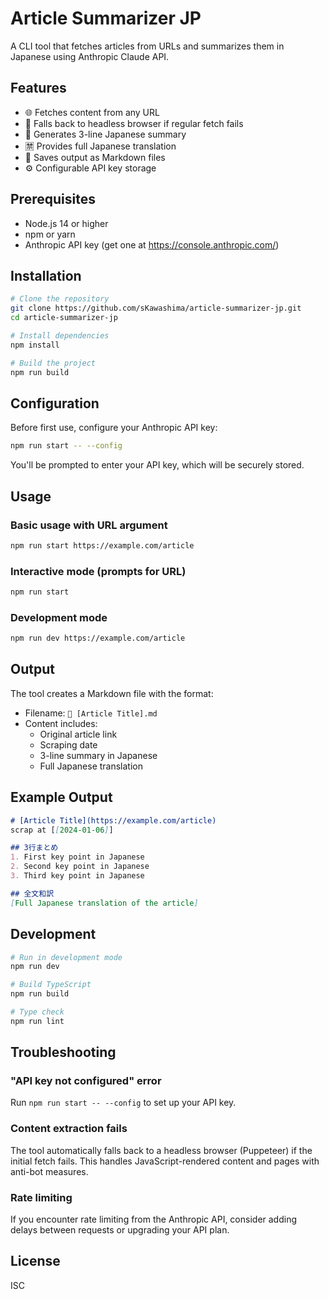 # Article Summarizer JP

A CLI tool that fetches articles from URLs and summarizes them in Japanese using Anthropic Claude API.

## Features

- 🌐 Fetches content from any URL
- 🤖 Falls back to headless browser if regular fetch fails
- 📝 Generates 3-line Japanese summary
- 🈲 Provides full Japanese translation
- 💾 Saves output as Markdown files
- ⚙️ Configurable API key storage

## Prerequisites

- Node.js 14 or higher
- npm or yarn
- Anthropic API key (get one at https://console.anthropic.com/)

## Installation

```bash
# Clone the repository
git clone https://github.com/sKawashima/article-summarizer-jp.git
cd article-summarizer-jp

# Install dependencies
npm install

# Build the project
npm run build
```

## Configuration

Before first use, configure your Anthropic API key:

```bash
npm run start -- --config
```

You'll be prompted to enter your API key, which will be securely stored.

## Usage

### Basic usage with URL argument

```bash
npm run start https://example.com/article
```

### Interactive mode (prompts for URL)

```bash
npm run start
```

### Development mode

```bash
npm run dev https://example.com/article
```

## Output

The tool creates a Markdown file with the format:
- Filename: `📰 [Article Title].md`
- Content includes:
  - Original article link
  - Scraping date
  - 3-line summary in Japanese
  - Full Japanese translation

## Example Output

```markdown
# [Article Title](https://example.com/article)
scrap at [[2024-01-06]]

## 3行まとめ
1. First key point in Japanese
2. Second key point in Japanese
3. Third key point in Japanese

## 全文和訳
[Full Japanese translation of the article]
```

## Development

```bash
# Run in development mode
npm run dev

# Build TypeScript
npm run build

# Type check
npm run lint
```

## Troubleshooting

### "API key not configured" error
Run `npm run start -- --config` to set up your API key.

### Content extraction fails
The tool automatically falls back to a headless browser (Puppeteer) if the initial fetch fails. This handles JavaScript-rendered content and pages with anti-bot measures.

### Rate limiting
If you encounter rate limiting from the Anthropic API, consider adding delays between requests or upgrading your API plan.

## License

ISC